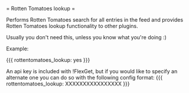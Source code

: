 = Rotten Tomatoes lookup =

Performs Rotten Tomatoes search for all entries in the feed and provides Rotten Tomatoes lookup functionality to other plugins.

Usually you don't need this, unless you know what you're doing :)

Example:

{{{
rottentomatoes_lookup: yes
}}}

An api key is included with !FlexGet, but if you would like to specify an alternate one you can do so with the following config format:
{{{
rottentomatoes_lookup: XXXXXXXXXXXXXXXX
}}}